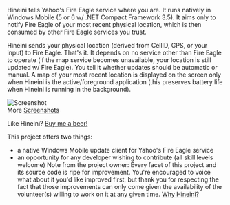 Hineini tells Yahoo's Fire Eagle service where you are. It runs natively in Windows Mobile (5 or 6 w/ .NET Compact Framework 3.5). It aims only to notify Fire Eagle of your most recent physical location, which is then consumed by other Fire Eagle services you trust.

Hineini sends your physical location (derived from CellID, GPS, or your input) to Fire Eagle.  That's it.  It depends on no service other than Fire Eagle to operate (if the map service becomes unavailable, your location is still updated w/ Fire Eagle).  You tell it whether updates should be automatic or manual.  A map of your most recent location is displayed on the screen only when Hineini is the active/foreground application (this preserves battery life when Hineini is running in the background).

![Screenshot](http://i.imgur.com/ev9iH7e.png "Screenshot")  
More [Screenshots](Screenshots)

Like Hineini? [Buy me a beer!](https://www.paypal.com/cgi-bin/webscr?cmd=_s-xclick&hosted_button_id=5491392)

This project offers two things:
* a native Windows Mobile update client for Yahoo's Fire Eagle service
* an opportunity for any developer wishing to contribute (all skill levels welcome)
Note from the project owner:
Every facet of this project and its source code is ripe for improvement.  You're encouraged to voice what about it you'd like improved first, but thank you for respecting the fact that those improvements can only come given the availability of the volunteer(s) willing to work on it at any given time. [Why Hineini?](Why)

